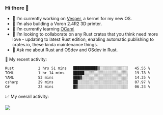 ### Hi there 👋

<!--
**berkus/berkus** is a ✨ _special_ ✨ repository because its `README.md` (this file) appears on your GitHub profile.

Here are some ideas to get you started:

- 🔭 I’m currently working on ...
- 🌱 I’m currently learning ...
- 👯 I’m looking to collaborate on ...
- 🤔 I’m looking for help with ...
- 💬 Ask me about ...
- 📫 How to reach me: ...
- 😄 Pronouns: ...
- ⚡ Fun fact: ...
-->

- 🔭 I’m currently working on [Vesper](https://github.com/metta-systems/vesper), a kernel for my new OS.
- 🔭 I’m also building a Voron 2.4R2 3D printer.
- 🌱 I’m currently learning [OCaml](https://ocaml.org/manual/5.3/lex.html)
- 👯 I’m looking to collaborate on any Rust crates that you think need more love - updating to latest Rust edition, enabling automatic publishing to crates.io, these kinda maintenance things.
- 💬 Ask me about Rust and OSdev and OSdev in Rust.

💼 My recent activity:

<!--START_SECTION:waka-->

```txt
Rust           2 hrs 51 mins   ███████████▒░░░░░░░░░░░░░   45.55 %
TOML           1 hr 14 mins    █████░░░░░░░░░░░░░░░░░░░░   19.78 %
YAML           53 mins         ███▓░░░░░░░░░░░░░░░░░░░░░   14.35 %
csharp         29 mins         ██░░░░░░░░░░░░░░░░░░░░░░░   07.97 %
C#             23 mins         █▓░░░░░░░░░░░░░░░░░░░░░░░   06.23 %
```

<!--END_SECTION:waka-->

📈 My overall activity:

![](http://github-profile-summary-cards.vercel.app/api/cards/profile-details?username=berkus&theme=flag_india)
